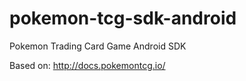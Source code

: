 # pokemon-tcg-sdk-android
Pokemon Trading Card Game Android SDK

Based on: http://docs.pokemontcg.io/
